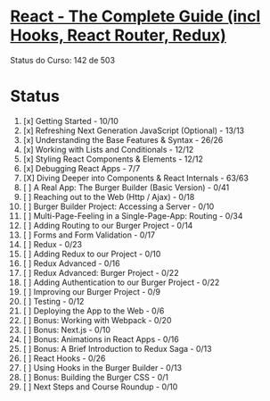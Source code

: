 # [React - The Complete Guide (incl Hooks, React Router, Redux)](https://www.udemy.com/react-the-complete-guide-incl-redux/)

Status do Curso: 142 de 503

# Status
1. [x] Getting Started - 10/10
2. [x] Refreshing Next Generation JavaScript (Optional) - 13/13
3. [x] Understanding the Base Features & Syntax - 26/26
4. [x] Working with Lists and Conditionals - 12/12
5. [x] Styling React Components & Elements - 12/12
6. [x] Debugging React Apps - 7/7
7. [X] Diving Deeper into Components & React Internals - 63/63
8. [ ] A Real App: The Burger Builder (Basic Version) - 0/41
9. [ ] Reaching out to the Web (Http / Ajax) - 0/18
10. [ ] Burger Builder Project: Accessing a Server - 0/10
11. [ ] Multi-Page-Feeling in a Single-Page-App: Routing - 0/34
12. [ ] Adding Routing to our Burger Project - 0/14
13. [ ] Forms and Form Validation - 0/17
14. [ ] Redux - 0/23
15. [ ] Adding Redux to our Project - 0/10
16. [ ] Redux Advanced - 0/16
17. [ ] Redux Advanced: Burger Project - 0/22
18. [ ] Adding Authentication to our Burger Project - 0/22
19. [ ] Improving our Burger Project - 0/9
20. [ ] Testing - 0/12
21. [ ] Deploying the App to the Web - 0/6
22. [ ] Bonus: Working with Webpack - 0/20
23. [ ] Bonus: Next.js - 0/10
24. [ ] Bonus: Animations in React Apps - 0/16
25. [ ] Bonus: A Brief Introduction to Redux Saga - 0/13
26. [ ] React Hooks - 0/26
27. [ ] Using Hooks in the Burger Builder - 0/13
28. [ ] Bonus: Building the Burger CSS - 0/1
29. [ ] Next Steps and Course Roundup - 0/10